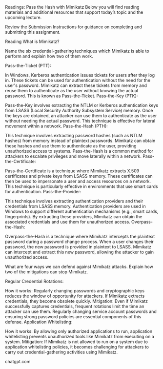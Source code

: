 Readings: Pass the Hash with Mimikatz
Below you will find reading materials and additional resources that support today’s topic and the upcoming lecture.

Review the Submission Instructions for guidance on completing and submitting this assignment.

Reading
What is Mimikatz?

Name the six credential-gathering techniques which Mimikatz is able to perform and explain how two of them work.  

Pass-the-Ticket (PTT):

In Windows, Kerberos authentication issues tickets for users after they log in. These tickets can be used for authentication without the need for the user's password. Mimikatz can extract these tickets from memory and reuse them to authenticate as the user without knowing the actual password. This is known as Pass-the-Ticket.
Pass-the-Key (PTK):

Pass-the-Key involves extracting the NTLM or Kerberos authentication keys from LSASS (Local Security Authority Subsystem Service) memory. Once the keys are obtained, an attacker can use them to authenticate as the user without needing the actual password. This technique is effective for lateral movement within a network.
Pass-the-Hash (PTH):

This technique involves extracting password hashes (such as NTLM hashes) from memory instead of plaintext passwords. Mimikatz can obtain these hashes and use them to authenticate as the user, providing unauthorized access to systems. Pass-the-Hash is a common method for attackers to escalate privileges and move laterally within a network.
Pass-the-Certificate:

Pass-the-Certificate is a technique where Mimikatz extracts X.509 certificates and private keys from LSASS memory. These certificates can then be used to impersonate a user and access resources on a network. This technique is particularly effective in environments that use smart cards for authentication.
Pass-the-Provider:

This technique involves extracting authentication providers and their credentials from LSASS memory. Authentication providers are used in Windows to support different authentication mechanisms (e.g., smart cards, fingerprints). By extracting these providers, Mimikatz can obtain the associated credentials and use them for unauthorized access.
Overpass-the-Hash:

Overpass-the-Hash is a technique where Mimikatz intercepts the plaintext password during a password change process. When a user changes their password, the new password is provided in plaintext to LSASS. Mimikatz can intercept and extract this new password, allowing the attacker to gain unauthorized access.

What are four ways we can defend against Mimikatz attacks. Explain how two of the mitigations can stop Mimikatz. 

Regular Credential Rotations:

How it works: Regularly changing passwords and cryptographic keys reduces the window of opportunity for attackers. If Mimikatz extracts credentials, they become obsolete quickly.
Mitigation: Even if Mimikatz successfully captures credentials, frequent rotations limit the time an attacker can use them. Regularly changing service account passwords and ensuring strong password policies are essential components of this defense.
Application Whitelisting:

How it works: By allowing only authorized applications to run, application whitelisting prevents unauthorized tools like Mimikatz from executing on a system.
Mitigation: If Mimikatz is not allowed to run on a system due to application whitelisting policies, it becomes challenging for attackers to carry out credential-gathering activities using Mimikatz.


chatgpt.com
